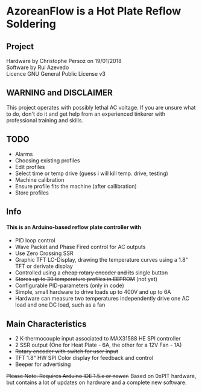 # AzoreanFlow is a Hot Plate Reflow Soldering 
## Project  
Hardware by Christophe Persoz on 19/01/2018  
Software by Rui Azevedo  
Licence GNU General Public License v3

## WARNING and DISCLAIMER 
This project operates with possibly lethal AC voltage. If you are unsure what to do, don't do it and get help from an experienced tinkerer with professional training and skills.  


## TODO

* Alarms
* Choosing existing profiles
* Edit profiles
* Select time or temp drive (guess i will kill temp. drive, testing)
* Machine calibration
* Ensure profile fits the machine (after callibration)
* Store profiles

## Info
#### This is an Arduino-based reflow plate controller with
* PID loop control  
* Wave Packet and Phase Fired control for AC outputs  
* Use Zero Crossing SSR
* Graphic TFT LC-Display, drawing the temperature curves using a 1.8" TFT or derivate display
* Controlled using a ~~cheap rotary encoder and its~~ single button  
* ~~Stores up to 30 temperature profiles in EEPROM~~  (not yet)
* Configurable PID-parameters (only in code)
* Simple, small hardware to drive loads up to 400V and up to 6A  
* Hardware can measure two temperatures independently drive one AC load and one DC load, such as a fan

## Main Characteristics
* 2 K-thermocouple input associated to MAX31588 HE SPI controller  
* 2 SSR output (One for Heat Plate - 6A, the other for a 12V Fan - 1A)  
* ~~Rotary encoder with switch for user input~~
* TFT 1.8" HW SPI Color display for feedback and control  
* Beeper for advertising  

~~Please Note: Requires Arduino IDE 1.5.x or newer.~~
Based on 0xPIT hardware, but contains a lot of updates on hardware and a complete new software.
